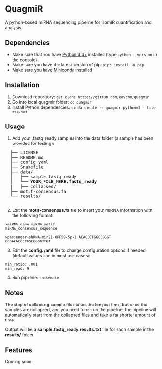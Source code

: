 # QuagmiR
A python-based miRNA sequencing pipeline for isomiR quantification and analysis

## Dependencies
* Make sure that you have [Python 3.4+](https://www.python.org/downloads/) installed (type `python --version` in the console) 
* Make sure you have the latest version of pip: `pip3 install -U pip`
* Make sure you have [Miniconda](http://conda.pydata.org/docs/install/quick.html) installed

## Installation
1. Download repository: `git clone https://github.com/kevchn/quagmir`
2. Go into local quagmir folder: `cd quagmir`
3. Install Python dependencies: `conda create -n quagmir python=3 --file req.txt`

## Usage

1. Add your .fastq_ready samples into the data folder (a sample has been provided for testing):
  <pre>
  ├── LICENSE
  ├── README.md
  ├── config.yaml
  ├── Snakefile
  ├── data/
  │   ├── sample.fastq_ready
  │   └── <b>YOUR_FILE_HERE.fastq_ready</b>
  |   ├── collapsed/
  ├── motif-consensus.fa
  └── results/
  </pre>

2. Edit the **motif-consensus.fa** file to insert your miRNA information with the following format:
  ```
  >miRNA_name miRNA_motif
  miRNA_consensus_sequence

  >passenger-shRNA-mir21-ORF59-5p-1 ACACCCTGGCCGGGT
  CCGACACCCTGGCCGGGTTGT
  ```

3. Edit the **config.yaml** file to change configuration options if needed (default values fine in most use cases):
  ```
  min_ratio: .001
  min_read: 9
  ```

4. Run pipeline: `snakemake`

## Notes
The step of collapsing sample files takes the longest time, but once the samples are collapsed, and you need to re-run the pipeline, the pipeline will automatically start from the collapsed files and take a far shorter amount of time

Output will be a **sample.fastq_ready.results.txt** file for each sample in the **results/** folder

## Features
Coming soon
